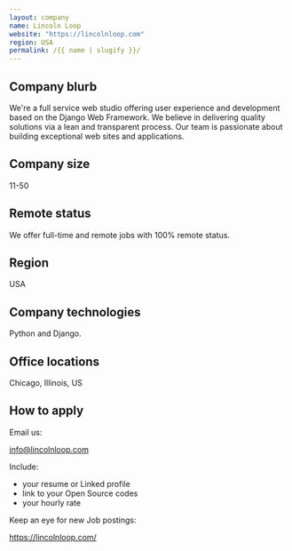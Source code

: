 ```yaml
---
layout: company
name: Lincoln Loop
website: "https://lincolnloop.com"
region: USA
permalink: /{{ name | slugify }}/
---
```


## Company blurb

We're a full service web studio offering user experience and development based on the Django Web Framework. We believe in delivering quality solutions via a lean and transparent process. Our team is passionate about building exceptional web sites and applications.

## Company size

11-50

## Remote status

We offer full-time and remote jobs with 100% remote status.

## Region

USA

## Company technologies

Python and Django.

## Office locations

Chicago, Illinois, US

## How to apply

Email us:

info@lincolnloop.com

Include:

* your resume or Linked profile
* link to your Open Source codes
* your hourly rate

Keep an eye for new Job postings:

https://lincolnloop.com/